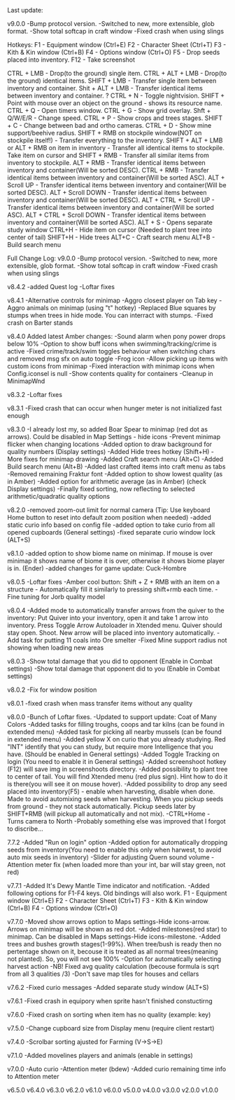 Last update:

v9.0.0
-Bump protocol version.
-Switched to new, more extensible, glob format.
-Show total softcap in craft window
-Fixed crash when using slings
 
Hotkeys:
F1 - Equipment window (Ctrl+E)
F2 - Character Sheet (Ctrl+T)
F3 - Kith & Kin window (Ctrl+B)
F4 - Options window (Ctrl+O)
F5 - Drop seeds placed into inventory.
F12 - Take screenshot

CTRL + LMB - Drop(to the ground) single item.
CTRL + ALT + LMB - Drop(to the ground) identical items.
SHIFT + LMB - Transfer single item between inventory and container.
Shit + ALT + LMB - Transfer identical items between inventory and container. ?
CTRL + N - Toggle nightvision.
SHIFT + Point with mouse over an object on the ground - shows its resource name.
CTRL + Q - Open timers window.
CTRL + G - Show grid overlay.
Shft + Q/W/E/R - Change speed.
CTRL + P - Show crops and trees stages.
SHIFT + C - Change between bad and ortho cameras.
CTRL + D - Show mine support/beehive radius.
SHIFT + RMB on stockpile window(NOT on stockpile itself!) - Transfer everything to the inventory.
SHIFT + ALT + LMB or ALT + RMB on item in inventory - Transfer all identical items to stockpile.
Take item on cursor and SHIFT + RMB - Transfer all similar items from inventory to stockpile.
ALT + RMB - Transfer identical items between inventory and container(Will be sorted DESC).
CTRL + RMB - Transfer identical items between inventory and container(Will be sorted ASC).
ALT + Scroll UP - Transfer identical items between inventory and container(Will be sorted DESC).
ALT + Scroll DOWN - Transfer identical items between inventory and container(Will be sorted DESC).
ALT + CTRL + Scroll UP - Transfer identical items between inventory and container(Will be sorted ASC).
ALT + CTRL + Scroll DOWN - Transfer identical items between inventory and container(Will be sorted ASC).
ALT + S - Opens separate study window
CTRL+H - Hide item on cursor (Needed to plant tree into center of tail)
SHIFT+H - Hide trees
ALT+C - Craft search menu
ALT+B - Build search menu

Full Change Log:
v9.0.0
-Bump protocol version.
-Switched to new, more extensible, glob format.
-Show total softcap in craft window
-Fixed crash when using slings

v8.4.2
-added Quest log
-Loftar fixes

v8.4.1
-Alternative controls for minimap
-Aggro closest player on Tab key
-Aggro animals on minimap (using "t" hotkey)
-Replaced Blue squares by stumps when trees in hide mode. You can interract with stumps.
-Fixed crash on Barter stands

v8.4.0
Added latest Amber changes:
-Sound alarm when pony power drops below 10%
-Option to show buff icons when swimming/tracking/crime is active
-Fixed crime/track/swim toggles behaviour when switching chars and removed msg sfx on auto toggle
-Frog icon
-Allow picking up items with custom icons from minimap
-Fixed interaction with minimap icons when Config.iconsel is null
-Show contents quality for containers
-Cleanup in MinimapWnd

v8.3.2
-Loftar fixes

v8.3.1
-Fixed crash that can occur when hunger meter is not initialized fast enough

v8.3.0
-I already lost my, so added Boar Spear to minimap (red dot as arrows). Could be disabled in Map Settings - hide icons
-Prevent minimap flicker when changing locations
-Added option to draw background for quality numbers (Display settings)
-Added Hide trees hotkey (Shift+H)
-More fixes for minimap drawing
-Added Craft search menu (Alt+C)
-Added Build search menu (Alt+B)
-Added last crafted items into craft menu as tabs
-Removed remaining Fraktur font
-Added option to show lowest quality (as in Amber)
-Added option for arithmetic average (as in Amber) (check Display settings)
-Finally fixed sorting, now reflecting to selected arithmetic/quadratic quality options

v8.2.0
-removed zoom-out limit for normal camera (Tip: Use keyboard Home button to reset into default zoom position when needed)
-added static curio info based on config file
-added option to take curio from all opened cupboards (General settings)
-fixed separate curio window lock (ALT+S)

v8.1.0
-added option to show biome name on minimap. If mouse is over minimap it shows name of biome it is over, otherwise it shows biome player is in. (Ender)
-added changes for game update: Cuck-Hombre

v8.0.5
-Loftar fixes
-Amber cool button: Shift + Z + RMB with an item on a structure - Automatically fill it similarly to pressing shift+rmb each time.
-Fine tuning for Jorb quality model

v8.0.4
-Added mode to automatically transfer arrows from the quiver to the inventory:
 Put Quiver into your inventory, open it and take 1 arrow into inventory.
 Press Toggle Arrow Autoloader in Xtended menu.
 Quiver should stay open. Shoot. New arrow will be placed into inventory automatically.
-Add task for putting 11 coals into Ore smelter
-Fixed Mine support radius not showing when loading new areas

v8.0.3
-Show total damage that you did to opponent (Enable in Combat settings)
-Show total damage that opponent did to you (Enable in Combat settings)

v8.0.2
-Fix for window position

v8.0.1
-fixed crash when mass transfer items without any quality

v8.0.0
-Bunch of Loftar fixes.
-Updated to support update: Coat of Many Colors
-Added tasks for filling troughs, coops and tar kilns (can be found in extended menu)
-Added task for picking all nearby mussels (can be found in extended menu)
-Added yellow X on curio that you already studying. Red "INT" identify that you can study, but require more Intelligence that you have. (Should be enabled in General settings)
-Added Toggle Tracking on login (You need to enable it in General settings)
-Added screenshoot hotkey (F12) will save img in screenshoots directory.
-Added possibility to plant tree to center of tail. You will find Xtended menu (red plus sign). Hint how to do it is there(you will see it on mouse hover).
-Added possibility to drop any seed placed into inventory(F5) - enable when harvesting, disable when done. Made to avoid automixing seeds when harvesting. When you pickup seeds from ground - they not stack automatically.
Pickup seeds later by SHIFT+RMB (will pickup all automatically and not mix).
-CTRL+Home - Turns camera to North
-Probably something else was improved that I forgot to discribe...

7.7.2
-Added "Run on login" option
-Added option for automatically dropping seeds from inventory(You need to enable this only when harwest, to avoid auto mix seeds in inventory)
-Slider for adjusting Quern sound volume
-Attention meter fix (when loaded more than your int, bar will stay green, not red)

v7.7.1
-Added It's Dewy Mantle Time indicator and notification.
-Added following options for F1-F4 keys. Old bindings will also work.
	F1 - Equipment window (Ctrl+E)
	F2 - Character Sheet (Ctrl+T)
	F3 - Kith & Kin window (Ctrl+B)
	F4 - Options window (Ctrl+O)

v7.7.0
-Moved show arrows option to Maps settings-Hide icons-arrow. Arrows on minimap will be shown as red dot.
-Added milestones(red star) to minimap. Can be disabled in Maps settings-Hide icons-milestone.
-Added trees and bushes growth stages(1-99%). When tree/bush is ready then no pertentage shown on it, becouse it is treated as all normal trees(meaning not planted). So, you will not see 100%
-Option for automatically selecting harvest action
-NB! Fixed avg quality calculation (becouse formula is sqrt from all 3 qualities /3)
-Don't save map tiles for houses and cellars

v7.6.2
-Fixed curio messages
-Added separate study window (ALT+S)

v7.6.1
-Fixed crash in equipory when sprite hasn't finished constuctirng

v7.6.0
-Fixed crash on sorting when item has no quality (example: key)

v7.5.0
-Change cupboard size from Display menu (require client restart)

v7.4.0
-Scrolbar sorting ajusted for Farming (V->S->E)

v7.1.0
-Added movelines players and animals (enable in settings)

v7.0.0
-Auto curio
-Attention meter (bdew)
-Added curio remaining time info to Attention meter


v6.5.0
v6.4.0
v6.3.0
v6.2.0
v6.1.0
v6.0.0
v5.0.0
v4.0.0
v3.0.0
v2.0.0
v1.0.0